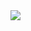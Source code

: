<img src = "https://raw.githubusercontent.com/SOACodeRoom/show-off-your-work/main/_imgs/ShowYourWork-header.png?token=AJJZG3AZR5ERTBFIHNPNN43AECUN4">
